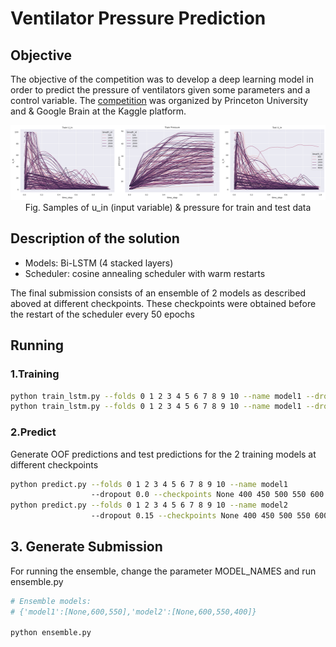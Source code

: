 # Ventilator Pressure Prediction


## Objective


The objective of the competition was to develop a deep learning model in order to predict the pressure of ventilators given some parameters and a control variable. The [competition](https://www.kaggle.com/c/ventilator-pressure-prediction/overview/description) was organized by Princeton University and & Google Brain at the Kaggle platform.
<p align="center">
    <img src="resources/eda.png"
     width="1200" height="120"/>
    Fig. Samples of u_in (input variable) & pressure for train and test data
</p>


## Description of the solution


+ Models: Bi-LSTM (4 stacked layers)
+ Scheduler: cosine annealing scheduler with warm restarts

The final submission consists of an ensemble of 2 models as described aboved at different checkpoints. These checkpoints were obtained before the restart of the scheduler every 50 epochs 


## Running


### 1.Training

<!-- #region -->

```sh
python train_lstm.py --folds 0 1 2 3 4 5 6 7 8 9 10 --name model1 --dropout 0.0
python train_lstm.py --folds 0 1 2 3 4 5 6 7 8 9 10 --name model1 --dropout 0.15
```
<!-- #endregion -->

<!-- #region -->
### 2.Predict
Generate OOF predictions and test predictions for the 2 training models at different checkpoints
```sh
python predict.py --folds 0 1 2 3 4 5 6 7 8 9 10 --name model1 
                  --dropout 0.0 --checkpoints None 400 450 500 550 600
python predict.py --folds 0 1 2 3 4 5 6 7 8 9 10 --name model2 
                  --dropout 0.15 --checkpoints None 400 450 500 550 600
```
<!-- #endregion -->

## 3. Generate Submission


For running the ensemble, change the parameter MODEL_NAMES and run ensemble.py


<!-- #region -->
```sh
# Ensemble models: 
# {'model1':[None,600,550],'model2':[None,600,550,400]}

python ensemble.py
```
<!-- #endregion -->
